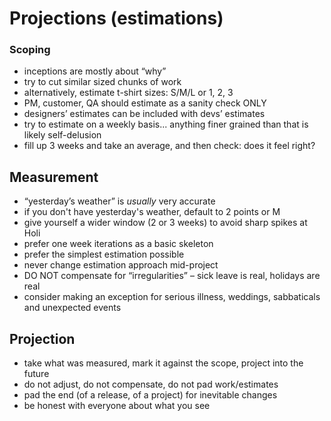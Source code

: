 # Projections \(estimations\)

### Scoping

* inceptions are mostly about “why”
* try to cut similar sized chunks of work
* alternatively, estimate t-shirt sizes: S/M/L or 1, 2, 3
* PM, customer, QA should estimate as a sanity check ONLY
* designers’ estimates can be included with devs’ estimates
* try to estimate on a weekly basis... anything finer grained than that is likely self-delusion
* fill up 3 weeks and take an average, and then check: does it feel right?

## Measurement

* “yesterday’s weather” is _usually_ very accurate
* if you don't have yesterday's weather, default to 2 points or M
* give yourself a wider window \(2 or 3 weeks\) to avoid sharp spikes at Holi
* prefer one week iterations as a basic skeleton
* prefer the simplest estimation possible
* never change estimation approach mid-project
* DO NOT compensate for “irregularities” – sick leave is real, holidays are real
* consider making an exception for serious illness, weddings, sabbaticals and unexpected events

## Projection

* take what was measured, mark it against the scope, project into the future
* do not adjust, do not compensate, do not pad work/estimates
* pad the end \(of a release, of a project\) for inevitable changes
* be honest with everyone about what you see

